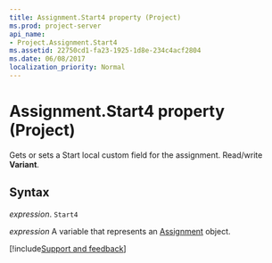 ```yaml
---
title: Assignment.Start4 property (Project)
ms.prod: project-server
api_name:
- Project.Assignment.Start4
ms.assetid: 22750cd1-fa23-1925-1d8e-234c4acf2804
ms.date: 06/08/2017
localization_priority: Normal
---
```



# Assignment.Start4 property (Project)

Gets or sets a Start local custom field for the assignment. Read/write  **Variant**.


## Syntax

_expression_. `Start4`

_expression_ A variable that represents an [Assignment](./Project.Assignment.md) object.

[!include[Support and feedback](~/includes/feedback-boilerplate.md)]
